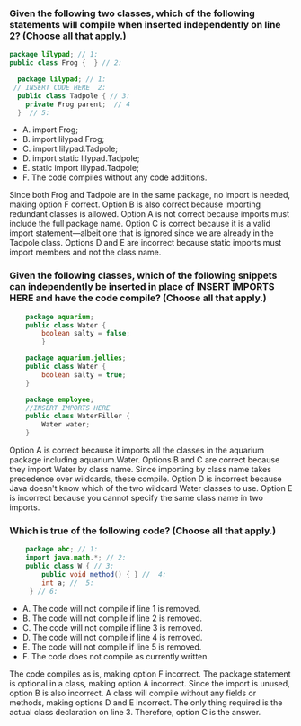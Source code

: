 ### Given the following two classes, which of the following statements will compile when inserted independently on line 2? (Choose all that apply.)

```java
package lilypad; // 1:
public class Frog {  } // 2:

  package lilypad; // 1:
 // INSERT CODE HERE  2:
  public class Tadpole { // 3:
    private Frog parent;  // 4
  }  // 5:

```
* A. import Frog;
* B. import lilypad.Frog;
* C. import lilypad.Tadpole;
* D. import static lilypad.Tadpole;
* E. static import lilypad.Tadpole;
* F. The code compiles without any code additions.

Since both Frog and Tadpole are in the same package, no import is needed, making option F correct.
Option B is also correct because importing redundant classes is allowed.
Option A is not correct because imports must include the full package name.
Option C is correct because it is a valid import statement—albeit one that is ignored since we are already in the Tadpole class.
Options D and E are incorrect because static imports must import members and not the class name.

### Given the following classes, which of the following snippets can independently be inserted in place of INSERT IMPORTS HERE and have the code compile? (Choose all that apply.)

```java
    package aquarium;
    public class Water {
        boolean salty = false;
        }

    package aquarium.jellies;
    public class Water {
        boolean salty = true;
    }

    package employee;
    //INSERT IMPORTS HERE
    public class WaterFiller {
        Water water;
    }
```
Option A is correct because it imports all the classes in the aquarium package including aquarium.Water.
Options B and C are correct because they import Water by class name.
Since importing by class name takes precedence over wildcards, these compile.
Option D is incorrect because Java doesn't know which of the two wildcard Water classes to use.
Option E is incorrect because you cannot specify the same class name in two imports.


### Which is true of the following code? (Choose all that apply.)
```java
    package abc; // 1:
    import java.math.*; // 2:
    public class W { // 3:
        public void method() { } //  4:
        int a; //  5:
     } // 6:
```
* A. The code will not compile if line 1 is removed.
* B. The code will not compile if line 2 is removed.
* C. The code will not compile if line 3 is removed.
* D. The code will not compile if line 4 is removed.
* E. The code will not compile if line 5 is removed.
* F. The code does not compile as currently written.

The code compiles as is, making option F incorrect. The package statement is optional in a class, making option A incorrect.
Since the import is unused, option B is also incorrect.
A class will compile without any fields or methods, making options D and E incorrect.
The only thing required is the actual class declaration on line 3. Therefore, option C is the answer.

